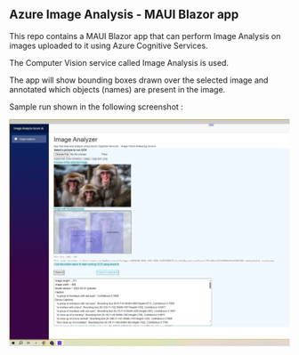 
## Azure Image Analysis - MAUI Blazor app

This repo contains a MAUI Blazor app that can perform Image Analysis
on images uploaded to it using Azure Cognitive Services.

The Computer Vision service called Image Analysis is used.

The app will show bounding boxes drawn over the selected image and
annotated which objects (names) are present in the image. 

Sample run shown in the following screenshot : 

![Monkey Family - Rhesus Makak Monkeys](monkey_fam.png)